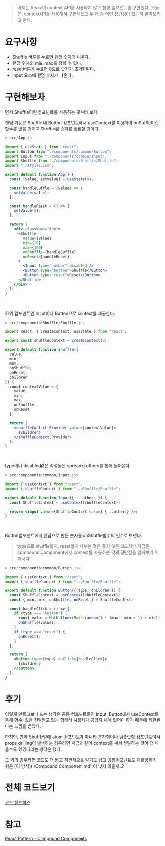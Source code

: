 > 어제는 React의 context API를 사용하지 않고 합성 컴포넌트를 구현했다. 오늘은, contextAPI를 사용해서 구현해보고 두 개 중 어떤 장단점이 있는지 알아보려고 한다.



# 요구사항

- Shuffle 버튼을 누르면 랜덤 숫자가 나온다.
- 랜덤 숫자의 min, max를 정할 수 있다.
- reset버튼을 누르면 0으로 숫자가 초기화된다.
- input 요소에 랜덤 숫자가 나온다.



# 구현해보자

먼저 Shuffle이란 컴포넌트를 사용하는 곳부터 보자.

랜덤 기능은 Shuffle 내 Button 컴포넌트에서 useContext를 이용하여 onSuffle이란 함수를 받을 것이고 Shuffle된 숫자를 반환할 것이다.

```jsx
> src/App.js

import { useState } from "react";
import Button from "./components/common/Button";
import Input from "./components/common/Input";
import Shuffle from "./components/Shuffle/Shuffle";
import "./styles.css";

export default function App() {
  const [value, setValue] = useState(0);

  const handleSuffle = (value) => {
    setValue(value);
  };

  const handleReset = () => {
    setValue(0);
  };

  return (
    <div className="App">
      <Shuffle
        value={value}
        min={10}
        max={100}
        onShuffle={handleSuffle}
        onReset={handleReset}
      >
        <Input type="number" disabled />
        <Button type="button">Shuffle</Button>
        <Button type="reset">Reset</Button>
      </Shuffle>
    </div>
  );
}
```



<br />

하위 컴포넌트인 Input이나 Button으로 context를 제공한다.

```jsx
> src/components/Shuffle/Shuffle.jsx

import React, { createContext, useState } from "react";

export const shuffleContext = createContext(0);

export default function Shuffle({
  value,
  min,
  max,
  onShuffle,
  onReset,
  children
}) {
  const contextValue = {
    value,
    min,
    max,
    onShuffle,
    onReset
  };

  return (
    <shuffleContext.Provider value={contextValue}>
      {children}
    </shuffleContext.Provider>
  );
}

```



  <br />

type이나 disabled같은 속성들은 spread된 others를 통해 들어온다.

```jsx
> src/components/common/Input.jsx

import { useContext } from "react";
import { shuffleContext } from "../Shuffle/Shuffle";

export default function Input({ ...others }) {
  const ShuffleContext = useContext(shuffleContext);

  return <input value={ShuffleContext.value} {...others} />;
}
```

  <br />

 Button컴포넌트에서 랜덤으로 만든 숫자를 onShuffle함수의 인수로 보낸다.

> type으로 shuffle할지, reset할지 나누는 것은 좋지 않은 코드지만 지금은 compound Component에서 context를 사용하는 것의 장단점을 알아보기 위해서다.

```jsx
> src/components/common/Button.jsx

import { useContext } from "react";
import { shuffleContext } from "../Shuffle/Shuffle";

export default function Button({ type, children }) {
  const ShuffleContext = useContext(shuffleContext);
  const { min, max, onShuffle, onReset } = ShuffleContext;

  const handleClick = () => {
    if (type === "button") {
      const value = Math.floor(Math.random() * (max - min + 1) + min);
      onShuffle(value);
    }
    if (type === "reset") {
      onReset();
    }
  };

  return (
    <button type={type} onClick={handleClick}>
      {children}
    </button>
  );
}
```





# 후기

이렇게 만들고보니 드는 생각은 공통 컴포넌트들인 Input, Button에서 useContext를 통해 함수, 값을 전달받고 있는 형태라 사용처가 공급자 내에 있어야 하기 때문에 제한된다는 느낌을 받았다.

하지만, 만약 Shuffle밑에 atom 컴포넌트가 아니라 분자형이나 템플릿형 컴포넌트여서 props drilling이 발생하는 경우라면 지금과 같이 context를 써서 전달하는 것이 더 나을수도 있겠다라는 생각은 했다.

그 외의 경우라면 코드도 더 짧고 직관적으로 알기도 쉽고 공통컴포넌트도 재활용하기 쉬운 [이 방식](./Compound Component.md) 이 낫지 않을까..?



# 전체 코드보기

[코드 샌드박스](https://codesandbox.io/s/brave-shirley-s2ulrp?file=/src/App.js)

# 참고

[React Pattern - Compound Components](https://flowergeoji.me/react/react-pattern-compound-components/)